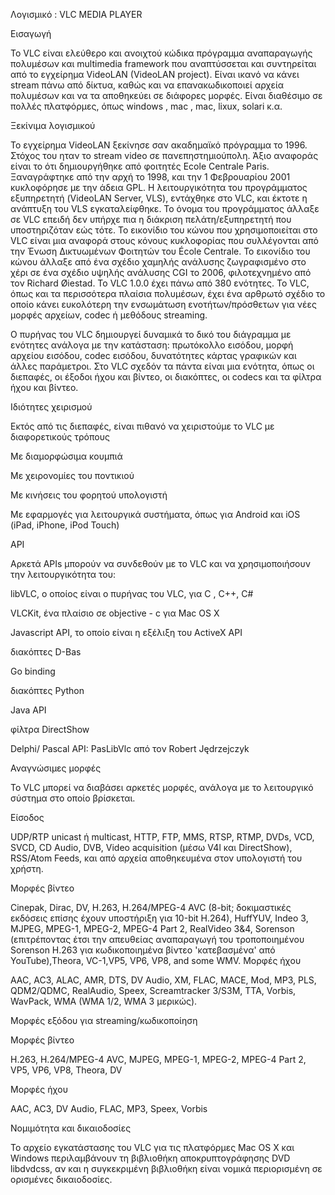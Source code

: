 Λογισμικό : VLC MEDIA PLAYER 

Εισαγωγή 

Το VLC είναι ελεύθερο και ανοιχτού κώδικα  πρόγραμμα αναπαραγωγής πολυμέσων και multimedia framework που αναπτύσσεται και συντηρείται από το εγχείρημα VideoLAN (VideoLAN project). Είναι ικανό να κάνει stream πάνω από δίκτυα, καθώς και να επανακωδικοποιεί αρχεία πολυμέσων και να τα αποθηκεύει σε διάφορες μορφές. Είναι διαθέσιμο σε πολλές πλατφόρμες, όπως windows , mac , mac, lixux, solari κ.α. 

 Ξεκίνιμα λογισμικού 

Το εγχείρημα VideoLAN ξεκίνησε σαν ακαδημαϊκό πρόγραμμα το 1996.  Στόχος του ηταν το stream video σε πανεπηστημιούπολη. Άξιο αναφοράς είναι το ότι δημιουργήθηκε από φοιτητές Ecole Centrale Paris. Ξαναγράφτηκε από την αρχή το 1998, και την 1 Φεβρουαρίου 2001 κυκλοφόρησε με την άδεια GPL. Η λειτουργικότητα του προγράμματος εξυπηρετητή (VideoLAN Server, VLS), εντάχθηκε στο VLC, και έκτοτε η ανάπτυξη του VLS εγκαταλείφθηκε. Το όνομα του προγράμματος άλλαξε σε VLC επειδή δεν υπήρχε πια η διάκριση πελάτη/εξυπηρετητή που υποστηριζόταν εώς τότε. Το εικονίδιο του κώνου που χρησιμοποιείται στο VLC είναι μια αναφορά στους  κόνους κυκλοφορίας που συλλέγονται από την Ένωση Δικτυωμένων Φοιτητών του École Centrale. Το εικονίδιο του κώνου άλλαξε από ένα σχέδιο χαμηλής ανάλυσης ζωγραφισμένο στο χέρι σε ένα σχέδιο υψηλής ανάλυσης CGI το 2006, φιλοτεχνημένο από τον Richard Øiestad. Το VLC 1.0.0 έχει πάνω από 380 ενότητες. Το VLC, όπως και τα περισσότερα πλαίσια πολυμέσων, έχει ένα αρθρωτό σχέδιο το οποίο κάνει ευκολότερη την ενσωμάτωση ενοτήτων/πρόσθετων για νέες μορφές αρχείων, codec ή μεθόδους streaming. 

Ο πυρήνας του VLC δημιουργεί δυναμικά το δικό του διάγραμμα με ενότητες ανάλογα με την κατάσταση: πρωτόκολλο εισόδου, μορφή αρχείου εισόδου, codec εισόδου, δυνατότητες κάρτας γραφικών και άλλες παράμετροι. Στο VLC σχεδόν τα πάντα είναι μια ενότητα, όπως οι διεπαφές, οι έξοδοι ήχου και βίντεο, οι διακόπτες, οι codecs και τα φίλτρα ήχου και βίντεο. 
 

 

 

Ιδιότητες χειρισμού 

Εκτός από τις διεπαφές, είναι πιθανό να χειριστούμε το VLC με διαφορετικούς τρόπους  

 

Με διαμορφώσιμα κουμπιά 

Με χειρονομίες του ποντικιού 

Με κινήσεις του φορητού υπολογιστή 

Με εφαρμογές για λειτουργικά συστήματα, όπως για Android και iOS (iPad, iPhone, iPod Touch) 

 

API 

 

 Αρκετά APIs μπορούν να συνδεθούν με το VLC και να χρησιμοποιήσουν την λειτουργικότητα του: 

libVLC, ο οποίος είναι ο πυρήνας του VLC, για C , C++, C# 

VLCKit, ένα πλαίσιο σε objective - c για Mac OS X 

Javascript API, το οποίο είναι η εξέλιξη του ActiveX API 

διακόπτες D-Bas 

Go binding 

διακόπτες Python 

Java API 

φίλτρα DirectShow 

Delphi/ Pascal API: PasLibVlc από τον Robert Jędrzejczyk 

 

Αναγνώσιμες μορφές 

Το VLC μπορεί να διαβάσει αρκετές μορφές, ανάλογα με το λειτουργικό σύστημα στο οποίο βρίσκεται. 

Είσοδος 

UDP/RTP unicast ή multicast, HTTP, FTP, MMS, RTSP, RTMP, DVDs, VCD, SVCD, CD Audio, DVB, Video acquisition (μέσω V4l και DirectShow), RSS/Atom Feeds, και από αρχεία αποθηκευμένα στον υπολογιστή του χρήστη. 

Μορφές βίντεο 

Cinepak, Dirac, DV, H.263, H.264/MPEG-4 AVC (8-bit; δοκιμαστικές εκδόσεις επίσης έχουν υποστήριξη για 10-bit H.264), HuffYUV, Indeo 3, MJPEG, MPEG-1, MPEG-2, MPEG-4 Part 2, RealVideo 3&4, Sorenson (επιτρέποντας έτσι την απευθείας αναπαραγωγή του τροποποιημένου Sorenson H.263 για κωδικοποιημένα βίντεο 'κατεβασμένα' από YouTube),Theora, VC-1,VP5, VP6, VP8, and some WMV. 
Μορφές ήχου 

 AAC, AC3, ALAC, AMR, DTS, DV Audio, XM, FLAC, MACE, Mod, MP3, PLS, QDM2/QDMC, RealAudio, Speex, Screamtracker 3/S3M, TTA, Vorbis, WavPack, WMA (WMA 1/2, WMA 3 μερικώς). 

Μορφές εξόδου για streaming/κωδικοποίηση 

Μορφές βίντεο 

H.263, H.264/MPEG-4 AVC, MJPEG, MPEG-1, MPEG-2, MPEG-4 Part 2, VP5, VP6, VP8, Theora, DV 

Μορφές ήχου 

AAC, AC3, DV Audio, FLAC, MP3, Speex, Vorbis 

Νομιμότητα και δικαιοδοσίες 

 
Το αρχείο εγκατάστασης του VLC για τις πλατφόρμες Mac OS X και Windows περιλαμβάνουν τη βιβλιοθήκη αποκρυπτογράφησης DVD libdvdcss, αν και η συγκεκριμένη βιβλιοθήκη είναι νομικά περιορισμένη σε ορισμένες δικαιοδοσίες. 
